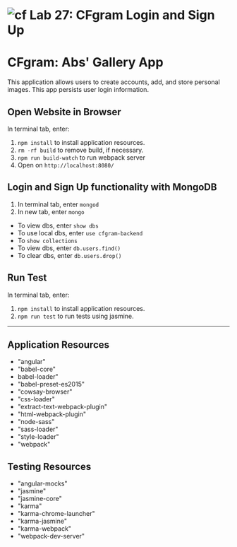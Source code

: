 ![cf](https://i.imgur.com/7v5ASc8.png) Lab 27: CFgram Login and Sign Up
======
# CFgram: Abs' Gallery App
This application allows users to create accounts, add, and store personal images. This app persists user login information.

## Open Website in Browser
In terminal tab, enter:
1. `npm install` to install application resources.
2. `rm -rf build` to remove build, if necessary.
2. `npm run build-watch` to run webpack server
3. Open on `http://localhost:8080/`

## Login and Sign Up functionality with MongoDB
1. In terminal tab, enter `mongod`
2. In new tab, enter `mongo`
* To view dbs, enter `show dbs`
* To use local dbs, enter `use cfgram-backend`
* To `show collections`
* To view dbs, enter `db.users.find()`
* To clear dbs, enter `db.users.drop()`

## Run Test
In terminal tab, enter:
1. `npm install` to install application resources.
2. `npm run test` to run tests using jasmine.
--------------------
## Application Resources
* "angular"
* "babel-core"
* babel-loader"
* "babel-preset-es2015"
* "cowsay-browser"
* "css-loader"
* "extract-text-webpack-plugin"
* "html-webpack-plugin"
* "node-sass"
* "sass-loader"
* "style-loader"
* "webpack"

## Testing Resources
* "angular-mocks"
* "jasmine"
* "jasmine-core"
* "karma"
* "karma-chrome-launcher"
* "karma-jasmine"
* "karma-webpack"
* "webpack-dev-server"

